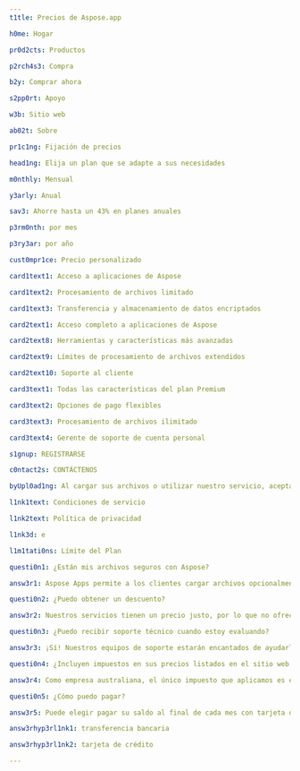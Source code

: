 ```yaml
---
t1tle: Precios de Aspose.app

h0me: Hogar

pr0d2cts: Productos

p2rch4s3: Compra

b2y: Comprar ahora

s2pp0rt: Apoyo

w3b: Sitio web

ab02t: Sobre

pr1c1ng: Fijación de precios

head1ng: Elija un plan que se adapte a sus necesidades

m0nthly: Mensual

y3arly: Anual

sav3: Ahorre hasta un 43% en planes anuales

p3rm0nth: por mes

p3ry3ar: por año

cust0mpr1ce: Precio personalizado

card1text1: Acceso a aplicaciones de Aspose

card1text2: Procesamiento de archivos limitado

card1text3: Transferencia y almacenamiento de datos encriptados

card2text1: Acceso completo a aplicaciones de Aspose

card2text8: Herramientas y características más avanzadas

card2text9: Límites de procesamiento de archivos extendidos

card2text10: Soporte al cliente

card3text1: Todas las características del plan Premium

card3text2: Opciones de pago flexibles

card3text3: Procesamiento de archivos ilimitado

card3text4: Gerente de soporte de cuenta personal

s1gnup: REGISTRARSE

c0ntact2s: CONTÁCTENOS

byUpl0ad1ng: Al cargar sus archivos o utilizar nuestro servicio, acepta nuestros

l1nk1text: Condiciones de servicio

l1nk2text: Política de privacidad

l1nk3d: e

l1m1tati0ns: Límite del Plan

questi0n1: ¿Están mis archivos seguros con Aspose?

answ3r1: Aspose Apps permite a los clientes cargar archivos opcionalmente en el propio almacenamiento de Aspose Apps. Ninguno de estos archivos es accesible a ninguna persona que no sea el propio cliente. La aplicación Aspose permite a los clientes cargar archivos para conversaciones u otras operaciones de documentos. Esta política describe cómo tratamos la retención de esos archivos. Todos los archivos cargados en el sitio web se conservan durante un máximo de 24 horas antes de eliminarse automáticamente a partir de entonces. Estos archivos no son accesibles para ninguna otra persona que no sea la persona que los sube.

questi0n2: ¿Puedo obtener un descuento?

answ3r2: Nuestros servicios tienen un precio justo, por lo que no ofrecemos ningún descuento. Nos preocupamos por nuestros clientes y siempre estamos buscando formas de ofrecerles la mejor relación calidad-precio. Nuestro plan de precios es justo tanto para nosotros como para los consumidores, por lo que no participamos en ningún descuento o negociación de precios.

questi0n3: ¿Puedo recibir soporte técnico cuando estoy evaluando?

answ3r3: ¡Sí! Nuestros equipos de soporte estarán encantados de ayudarle. Queremos asegurarnos de que no haya sorpresas desagradables después de que comience a usar el producto. Ofrecemos un foro en línea mantenido por nuestro personal de desarrollo altamente capacitado. Ya sea que haya comprado o aún esté evaluando, siempre le brindaremos asistencia oportuna y útil.

questi0n4: ¿Incluyen impuestos en sus precios listados en el sitio web o cotizaciones?

answ3r4: Como empresa australiana, el único impuesto que aplicamos es el GST a quienes compran en Australia. Nuestros precios en el sitio web excluyen GST. Nuestras facturas de impuestos para clientes australianos incluyen GST.

questi0n5: ¿Cómo puedo pagar?

answ3r5: Puede elegir pagar su saldo al final de cada mes con tarjeta de crédito, o prepagar acreditando su cuenta por adelantado mediante transferencia bancaria. Todos los precios están expresados en dólares estadounidenses (USD). Para obtener más detalles, consulte estas instrucciones.

answ3rhyp3rl1nk1: transferencia bancaria

answ3rhyp3rl1nk2: tarjeta de crédito

---
```

